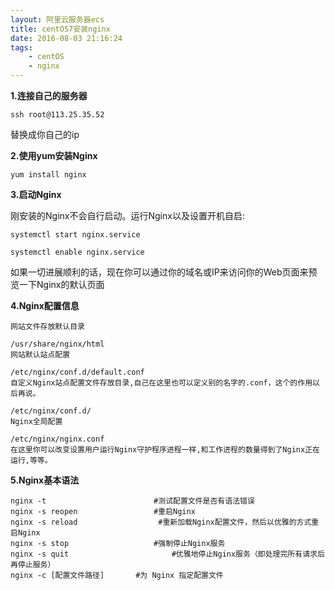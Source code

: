 ```yaml
---
layout: 阿里云服务器ecs
title: centOS7安装nginx
date: 2016-08-03 21:16:24
tags:
    - centOS
    - nginx
---
```


**1.连接自己的服务器**

```
ssh root@113.25.35.52
```
替换成你自己的ip

**2.使用yum安装Nginx**

```
yum install nginx
```

**3.启动Nginx**

刚安装的Nginx不会自行启动。运行Nginx以及设置开机自启:
```
systemctl start nginx.service
```
```
systemctl enable nginx.service
```
如果一切进展顺利的话，现在你可以通过你的域名或IP来访问你的Web页面来预览一下Nginx的默认页面

**4.Nginx配置信息**
```
网站文件存放默认目录

/usr/share/nginx/html
网站默认站点配置

/etc/nginx/conf.d/default.conf
自定义Nginx站点配置文件存放目录,自己在这里也可以定义别的名字的.conf，这个的作用以后再说。

/etc/nginx/conf.d/
Nginx全局配置

/etc/nginx/nginx.conf
在这里你可以改变设置用户运行Nginx守护程序进程一样,和工作进程的数量得到了Nginx正在运行,等等。
```

**5.Nginx基本语法**
```
nginx -t   						#测试配置文件是否有语法错误
nginx -s reopen					#重启Nginx
nginx -s reload					 #重新加载Nginx配置文件，然后以优雅的方式重启Nginx
nginx -s stop  					#强制停止Nginx服务
nginx -s quit  						#优雅地停止Nginx服务（即处理完所有请求后再停止服务）
nginx -c [配置文件路径]       #为 Nginx 指定配置文件
```